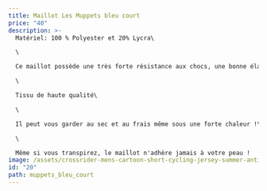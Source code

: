 ```yaml
---
title: Maillot Les Muppets bleu court
price: "40"
description: >-
  Matériel: 100 % Polyester et 20% Lycra\

  \

  Ce maillot possède une très forte résistance aux chocs, une bonne élasticité etest résistant à l'abrasion\

  \

  Tissu de haute qualité\

  \

  Il peut vous garder au sec et au frais même sous une forte chaleur !\

  \

  Même si vous transpirez, le maillot n'adhère jamais à votre peau !
image: /assets/crossrider-mens-cartoon-short-cycling-jersey-summer-anti-sweat-mtb-bicycle-wear-clothes-breathable-shirt-eat.jpg_200x200.webp
id: "20"
path: muppets_bleu_court
---
```

